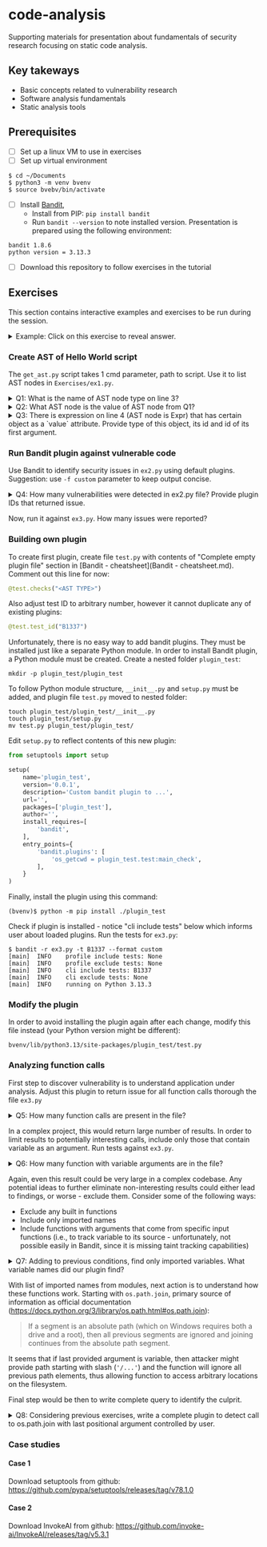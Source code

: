 # code-analysis
Supporting materials for presentation about fundamentals of security research focusing on static code analysis. 

## Key takeways
* Basic concepts related to vulnerability research
* Software analysis fundamentals 
* Static analysis tools

## Prerequisites 
- [ ] Set up a linux VM to use in exercises
- [ ] Set up virtual environment
```
$ cd ~/Documents
$ python3 -m venv bvenv
$ source bvebv/bin/activate
```
- [ ] Install [Bandit](https://bandit.readthedocs.io/en/latest/start.html),
  - Install from PIP: `pip install bandit`
  - Run `bandit --version` to note installed version. Presentation is prepared using the following environment: 
```
bandit 1.8.6
python version = 3.13.3
```
- [ ] Download this repository to follow exercises in the tutorial

## Exercises
This section contains interactive examples and exercises to be run during the session.

<details> 
  <summary>Example: Click on this exercise to reveal answer.</summary>
   Example Answer: Answer itself.
</details>

### Create AST of Hello World script
The `get_ast.py` script takes 1 cmd parameter, path to script.
Use it to list AST nodes in `Exercises/ex1.py`. 
<details> 
  <summary>Q1: What is the name of AST node type on line 3?</summary>
   A1: Assign
</details>
<details> 
  <summary>Q2: What AST node is the value of AST node from Q1?</summary>
   A2: ListComp
</details>
<details> 
  <summary>Q3: There is expression on line 4 (AST node is Expr) that has certain object as a `value` attribute. Provide type of this object, its id and id of its first argument. </summary>
   A3: Call -> print -> len
</details>

### Run Bandit plugin against vulnerable code
Use Bandit to identify security issues in `ex2.py` using default plugins. Suggestion: use `-f custom` parameter to keep output concise.

<details> 
  <summary>Q4: How many vulnerabilities were detected in ex2.py file? Provide plugin IDs that returned issue. </summary>
   A4: B101, B608, B201
</details>

Now, run it against `ex3.py`. How many issues were reported?

### Building own plugin
To create first plugin, create file `test.py` with contents of "Complete empty plugin file" section in [Bandit - cheatsheet](Bandit - cheatsheet.md). Comment out this line for now: 
```py
@test.checks("<AST TYPE>")
```
Also adjust test ID to arbitrary number, however it cannot duplicate any of existing plugins: 
```py
@test.test_id("B1337")
```

Unfortunately, there is no easy way to add bandit plugins. They must be installed just like a separate Python module.
In order to install Bandit plugin, a Python module must be created. Create a nested folder `plugin_test`:
```
mkdir -p plugin_test/plugin_test
```
To follow Python module structure, `__init__.py` and `setup.py` must be added, and plugin file `test.py` moved to nested folder: 
```
touch plugin_test/plugin_test/__init__.py
touch plugin_test/setup.py
mv test.py plugin_test/plugin_test/
```

Edit `setup.py` to reflect contents of this new plugin: 
```py
from setuptools import setup

setup(
    name='plugin_test',
    version='0.0.1',
    description='Custom bandit plugin to ...',
    url='',
    packages=['plugin_test'],
    author='',
    install_requires=[
        'bandit',
    ],
    entry_points={
        'bandit.plugins': [
            'os_getcwd = plugin_test.test:main_check',
        ],
    }
)
```

Finally, install the plugin using this command:
```
(bvenv)$ python -m pip install ./plugin_test
```

Check if plugin is installed - notice "cli include tests" below which informs user about loaded plugins. Run the tests for `ex3.py`:
```
$ bandit -r ex3.py -t B1337 --format custom
[main]	INFO	profile include tests: None
[main]	INFO	profile exclude tests: None
[main]	INFO	cli include tests: B1337
[main]	INFO	cli exclude tests: None
[main]	INFO	running on Python 3.13.3
```

### Modify the plugin

In order to avoid installing the plugin again after each change, modify this file instead (your Python version might be different):
```
bvenv/lib/python3.13/site-packages/plugin_test/test.py
```

### Analyzing function calls

First step to discover vulnerability is to understand application under analysis. Adjust this plugin to return issue for all function calls thorough the file `ex3.py`

<details> 
  <summary>Q5: How many function calls are present in the file? </summary>
   A5: 17 (see Solutions/q5.py)
</details>

In a complex project, this would return large number of results. In order to limit results to potentially interesting calls, include only those that contain variable as an argument. Run tests against `ex3.py`.

<details> 
  <summary>Q6: How many function with variable arguments are in the file? </summary>
   A6: 8 (see Solutions/q6.py)
</details>

Again, even this result could be very large in a complex codebase. Any potential ideas to further eliminate non-interesting results could either lead to findings, or worse - exclude them. Consider some of the following ways: 
* Exclude any built in functions
* Include only imported names
* Include functions with arguments that come from specific input functions (i.e., to track variable to its source - unfortunately, not possible easily in Bandit, since it is missing taint tracking capabilities)

<details> 
  <summary>Q7: Adding to previous conditions, find only imported variables. What variable names did our plugin find?</summary>
   A7: argv, join
</details>

With list of imported names from modules, next action is to understand how these functions work. Starting with `os.path.join`, primary source of information as official documentation (https://docs.python.org/3/library/os.path.html#os.path.join): 
> If a segment is an absolute path (which on Windows requires both a drive and a root), then all previous segments are ignored and joining continues from the absolute path segment.

It seems that if last provided argument is variable, then attacker might provide path starting with slash (`'/...'`) and the function will ignore all previous path elements, thus allowing function to access arbitrary locations on the filesystem. 

Final step would be then to write complete query to identify the culprit.

<details> 
  <summary>Q8: Considering previous exercises, write a complete plugin to detect call to os.path.join with last positional argument controlled by user.</summary>
   A8: Complete plugin script
</details>

### Case studies 

#### Case 1 
Download setuptools from github: 
https://github.com/pypa/setuptools/releases/tag/v78.1.0


#### Case 2
Download InvokeAI from github: 
https://github.com/invoke-ai/InvokeAI/releases/tag/v5.3.1 